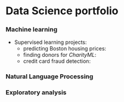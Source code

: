 # Data Science portfolio

### Machine learning
- Supervised learning projects:
  - predicting Boston housing prices:
  - finding donors for *CharityML*:
  - credit card fraud detection:


### Natural Language Processing

### Exploratory analysis
